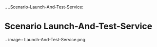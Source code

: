 .. _Scenario-Launch-And-Test-Service:

Scenario Launch-And-Test-Service
====================

.. image:: Launch-And-Test-Service.png


